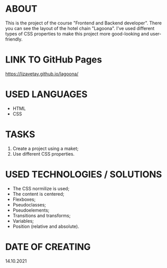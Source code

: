 # ABOUT
This is the project of the course "Frontend and Backend developer". 
There you can see the layout of the hotel chain "Lagoona".
I've used different types of CSS properties to make this project more good-looking and user-friendly.
<!-- The task is from course "Frontend and Backend developer" by SkillBox -->

# LINK TO GitHub Pages
https://lizavetay.github.io/lagoona/

# USED LANGUAGES
- HTML
- CSS

# TASKS
1) Create a project using a maket;
2) Use different CSS properties.

# USED TECHNOLOGIES / SOLUTIONS
- The CSS normilize is used;
- The content is centered;
- Flexboxes;
- Pseudoclasses;
- Pseudoelements;
- Transitions and transforms;
- Variables;
- Position (relative and absolute).

# DATE OF CREATING
14.10.2021